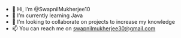 - 👋 Hi, I’m @SwapnilMukherjee10
- 🌱 I’m currently learning Java
- 💞️ I’m looking to collaborate on projects to increase my knowledge
- 📫 You can reach me on swapnilmukherjee30@gmail.com
